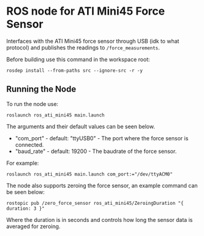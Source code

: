 # ROS node for ATI Mini45 Force Sensor

Interfaces with the ATI Mini45 force sensor through USB (idk to what protocol) and publishes the readings to ```/force_measurements```.

Before building use this command in the workspace root:
```
rosdep install --from-paths src --ignore-src -r -y
```

## Running the Node

To run the node use:
```
roslaunch ros_ati_mini45 main.launch
```

The arguments and their default values can be seen below.
- "com_port" - default: "ttyUSB0" - The port where the force sensor is connected.
- "baud_rate" - default: 19200 - The baudrate of the force sensor.

For example:
```
roslaunch ros_ati_mini45 main.launch com_port:="/dev/ttyACM0"
```

The node also supports zeroing the force sensor, an example command can be seen below:
```
rostopic pub /zero_force_sensor ros_ati_mini45/ZeroingDuration "{ duration: 3 }"
```

Where the duration is in seconds and controls how long the sensor data is averaged for zeroing.


